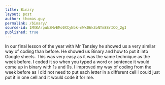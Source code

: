 ```yaml
---
title: Binary
layout: post
author: thomas.guy
permalink: /binary/
source-id: 1MXKArpukZMvEMo0XCyNbk-nWx06kZoNTm88rICO_2gI
published: true
---
```

In our final lesson of the year with Mr Tansley he showed us a very similar way of coding than before. He showed us Binary and how to put it into Google sheets. This was very easy as it was the same technique as the week before. I coded it so when you typed a word or sentence it would come up in binary with 1s and 0s. I improved my way of coding from the week before as I did not need to put each letter in a different cell I could just put it in one cell and it would code it for me.


